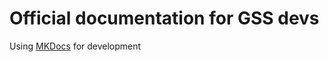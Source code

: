 Official documentation for GSS devs
===================================
Using [MKDocs](http://mkdocs.org) for development


